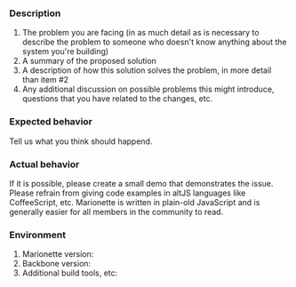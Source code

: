 ### Description

 1. The problem you are facing (in as much detail as is necessary to describe the problem to someone who doesn't know anything about the system you're building)
 2. A summary of the proposed solution
 3. A description of how this solution solves the problem, in more detail than item #2
 4. Any additional discussion on possible problems this might introduce, questions that you have related to the changes, etc.

### Expected behavior

Tell us what you think should happend.

### Actual behavior

If it is possible, please create a small demo that demonstrates the issue.
Please refrain from giving code examples in altJS languages like CoffeeScript, etc. Marionette is written in plain-old JavaScript and is generally easier for all members in the community to read.

### Environment

1. Marionette version:
2. Backbone version:
3. Additional build tools, etc: